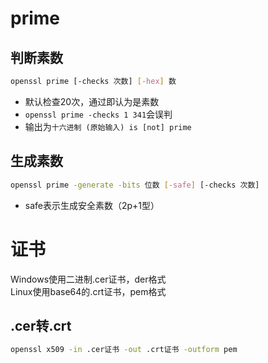 # prime
## 判断素数
```sh
openssl prime [-checks 次数] [-hex] 数
```
* 默认检查20次，通过即认为是素数
* `openssl prime -checks 1 341`会误判
* 输出为`十六进制 (原始输入) is [not] prime`
## 生成素数
```sh
openssl prime -generate -bits 位数 [-safe] [-checks 次数]
```
* safe表示生成安全素数（2p+1型）
# 证书
Windows使用二进制.cer证书，der格式  
Linux使用base64的.crt证书，pem格式
## .cer转.crt
```sh
openssl x509 -in .cer证书 -out .crt证书 -outform pem
```
